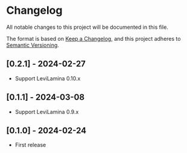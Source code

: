 # Changelog

All notable changes to this project will be documented in this file.

The format is based on [Keep a Changelog](https://keepachangelog.com/en/1.0.0/),
and this project adheres to [Semantic Versioning](https://semver.org/spec/v2.0.0.html).

## [0.2.1] - 2024-02-27

- Support LeviLamina 0.10.x

## [0.1.1] - 2024-03-08

- Support LeviLamina 0.9.x

## [0.1.0] - 2024-02-24

- First release
